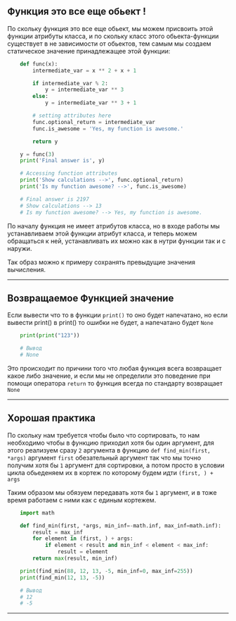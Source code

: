 Функция это все еще обьект !
---

По скольку функция это все еще обьект, мы можем присвоить этой функции 
атрибуты класса, и по скольку класс этого обьекта-функции существует в не 
зависимости от обьектов, тем самым мы создаем статическое значение принадлежащее
этой функции:

```python
    def func(x):
        intermediate_var = x ** 2 + x + 1

        if intermediate_var % 2:
            y = intermediate_var ** 3
        else:
            y = intermediate_var ** 3 + 1

        # setting attributes here
        func.optional_return = intermediate_var
        func.is_awesome = 'Yes, my function is awesome.'

        return y

    y = func(3)
    print('Final answer is', y)

    # Accessing function attributes
    print('Show calculations -->', func.optional_return)
    print('Is my function awesome? -->', func.is_awesome)

    # Final answer is 2197
    # Show calculations --> 13
    # Is my function awesome? --> Yes, my function is awesome.
```
    
По началу функция не имеет атрибутов класса, но в входе работы мы устанавливаем
этой функции атрибут класса, и теперь можем обращаться к ней, устанавливать их
можно как в нутри функции так и с наружи.

Так образ можно к примеру сохранять превыдущие значения вычисления.

---

Возвращаемое Функцией значение
---
Если вывести что то в функции `print()` то оно будет напечатано, но 
если вывести print() в print() то ошибки не будет, а напечатано 
будет `None`

```python
    print(print("123"))

    # Вывод
    # None
```

Это происходит по причини того что любая функция всега возвращает 
какое либо значение, и если мы не определили это поведение при помощи
оператора `return` то функция всегда по стандарту возвращает `None`

---

Хорошая практика
---

По скольку нам требуется чтобы было что сортировать, то нам
необходимо чтобы в функцию приходил хотя бы один аргумент, для
этого реализуем сразу `2` аргумента в функцию `def find_min(first, *args)`
аргумент `first` обезательный аргумент так что мы точно получим 
хотя бы `1` аргумент для сортировки, а потом просто в условии цикла
обьеденяем их в кортеж по которому будем идти `(first, ) + args`

Таким образом мы обязуем передавать хотя бы `1` аргумент, и в тоже 
время работаем с ними как с единым кортежем. 

```python
    import math

    def find_min(first, *args, min_inf=-math.inf, max_inf=math.inf):
        result = max_inf
        for element in (first, ) + args:
            if element < result and min_inf < element < max_inf:
                result = element
        return max(result, min_inf)

    print(find_min(88, 12, 13, -5, min_inf=0, max_inf=255))
    print(find_min(12, 13, -5))

    # Вывод
    # 12
    # -5
```
---